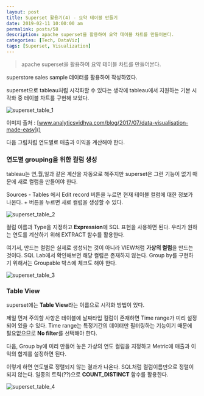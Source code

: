 ```yaml
---
layout: post
title: Superset 활용기(4) - 요약 테이블 만들기
date: 2019-02-11 10:00:00 am
permalink: posts/58
description: apache superset을 활용하여 요약 테이블 차트를 만들어본다.
categories: [Tech, DataViz]
tags: [Superset, Visualization]
---
```


> apache superset을 활용하여 요약 테이블 차트를 만들어본다.

superstore sales sample 데이터를 활용하여 작성하였다.

superset으로 tableau처럼 시각화할 수 있다는 생각에 tableau에서 지원하는 기본 시각화 중 테이블 차트를 구현해 보았다.

![superset_table_1]({{site.baseurl}}/assets/img/viz/superset_table_1.jpg)

이미지 출처 : [www.analyticsvidhya.com/blog/2017/07/data-visualisation-made-easy]()

다음 그림처럼 연도별로 매출과 이익을 계산해야 한다.

### 연도별 grouping을 위한 컬럼 생성

tableau는 연,월,일과 같은 계산을 자동으로 해주지만 superset은 그런 기능이 없기 때문에 새로 컬럼을 만들어야 한다.

Sources - Tables 에서 Edit record 버튼을 누르면 현재 테이블 컬럼에 대한 정보가 나온다. + 버튼을 누르면 새로 컬럼을 생성할 수 있다.

![superset_table_2]({{site.baseurl}}/assets/img/viz/superset_table_2.jpg)

컬럼 이름과 Type을 지정하고 **Expression**에 SQL 표현을 사용하면 된다. 우리가 원하는 연도를 계산하기 위해 EXTRACT 함수를 활용한다.

여기서, 만드는 컬럼은 실제로 생성되는 것이 아니라 VIEW처럼 **가상의 컬럼**을 만드는 것이다. SQL Lab에서 확인해보면 해당 컬럼은 존재하지 않는다. Group by를 구현하기 위해서는 Groupable 박스에 체크도 해야 한다.

![superset_table_3]({{site.baseurl}}/assets/img/viz/superset_table_3.jpg)

### Table View

superset에는 **Table View**라는 이름으로 시각화 방법이 있다. 

제일 먼저 주의할 사항은 테이블에 날짜타입 컬럼이 존재하면 Time range가 미리 설정되어 있을 수 있다. Time range는 특정기간의 데이터만 필터링하는 기능이기 때문에 필요없으므로 **No filter**를 선택해야 한다.

다음, Group by에 미리 만들어 놓은 가상의 연도 컬럼을 지정하고 Metric에 매출과 이익의 합계를 설정하면 된다.

이렇게 하면 연도별로 정렬되지 않는 결과가 나온다. SQL처럼 컬럼이름만으로 정렬이 되지 않는다. 일종의 트릭(??)으로 **COUNT_DISTINCT** 함수를 활용한다.

![superset_table_4]({{site.baseurl}}/assets/img/viz/superset_table_4.jpg)